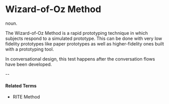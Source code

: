 # Wizard-of-Oz Method 
noun.

The Wizard-of-Oz Method is a rapid prototyping technique in which subjects respond to a simulated prototype. This can be done with very low fidelity prototypes like paper prototypes as well as higher-fidelity ones built with a prototyping tool.

In conversational design, this test happens after the conversation flows have been developed.   

--
#### Related Terms
* RITE Method